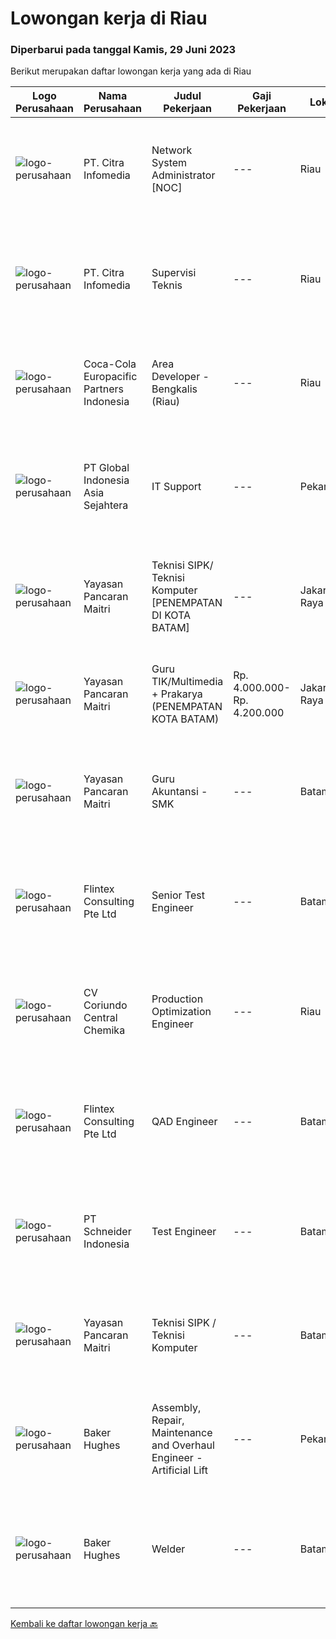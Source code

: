 
  # Lowongan kerja di Riau

  ### Diperbarui pada tanggal Kamis, 29 Juni 2023

  Berikut merupakan daftar lowongan kerja yang ada di Riau

  |Logo Perusahaan | Nama Perusahaan | Judul Pekerjaan | Gaji Pekerjaan | Lokasi | Deskripsi | Tanggal diunggah | Pranala |
  | -------------- | --------------- | --------------- | --------- | --------- | -------------- | ------- | ----------- |
  |![logo-perusahaan](https://image-service-cdn.seek.com.au/67243386a7c5ed9222b5f08f04b8c2cdd2a2a536/ee4dce1061f3f616224767ad58cb2fc751b8d2dc)|PT. Citra Infomedia|Network System Administrator [NOC]|---|Riau|PT. Citra Infomedia Perusahaan Penyedia Jasa Internet (ISP) membutuhkan Staf Network System Administrator [NOC] yang kompeten di bidangnya.Tanggung...|Minggu, 25 Juni 2023|https://www.jobstreet.co.id/id/job/network-system-administrator-%5Bnoc%5D-4375179?token=0~20db323c-0276-44c0-a1e3-d63d3b1eca8a&sectionRank=1&jobId=jobstreet-id-job-4375179|
|![logo-perusahaan](https://image-service-cdn.seek.com.au/e4c90a9b8f4da3b4ec5c31d33cf500a421ad6c3e/ee4dce1061f3f616224767ad58cb2fc751b8d2dc)|PT. Citra Infomedia|Supervisi Teknis|---|Riau|Tanggung Jawab Pekerjaan : Mengawasi dan memonitor jaringan. Menyusun agenda teknis. Mengawasi aktivitas personil teknis. Melakukan koordinasi hasil...|Minggu, 25 Juni 2023|https://www.jobstreet.co.id/id/job/supervisi-teknis-4375221?token=0~20db323c-0276-44c0-a1e3-d63d3b1eca8a&sectionRank=2&jobId=jobstreet-id-job-4375221|
|![logo-perusahaan](https://image-service-cdn.seek.com.au/8bfa089bad99a9aeb06a39058ba1180cf156863a/ee4dce1061f3f616224767ad58cb2fc751b8d2dc)|Coca-Cola Europacific Partners Indonesia|Area Developer - Bengkalis (Riau)|---|Riau|Job Purpose: Execute activities in outlet - Wholesaler to drive profitable sales growth under General Trade (GT) channel within area of...|Selasa, 20 Juni 2023|https://www.jobstreet.co.id/id/job/area-developer-bengkalis-riau-4378964?token=0~20db323c-0276-44c0-a1e3-d63d3b1eca8a&sectionRank=3&jobId=jobstreet-id-job-4378964|
|![logo-perusahaan](https://image-service-cdn.seek.com.au/31a5ed8651ade3bb9a2b2761e3dc59dda1e4c90d/ee4dce1061f3f616224767ad58cb2fc751b8d2dc)|PT Global Indonesia Asia Sejahtera|IT Support|---|Pekanbaru|Tugas Pekerjaan: Memahami Konfigurasi Router Mikrotik (Diutamakan) Melakukan maintenance server Melakukan komunikasi dengan pihak eksternal (Isp,...|Rabu, 14 Juni 2023|https://www.jobstreet.co.id/id/job/it-support-4371343?token=0~20db323c-0276-44c0-a1e3-d63d3b1eca8a&sectionRank=4&jobId=jobstreet-id-job-4371343|
|![logo-perusahaan](https://image-service-cdn.seek.com.au/8b564d893394269223b3fa8f4d4d00e062ab3e69/ee4dce1061f3f616224767ad58cb2fc751b8d2dc)|Yayasan Pancaran Maitri|Teknisi SIPK/ Teknisi Komputer [PENEMPATAN DI KOTA BATAM]|---|Jakarta Raya|Mengerti dasar - dasar Programming Kemauan belajar yang tinggi  Kreatif, bertanggung jawab dan bekerja keras Bisa bekerja sendiri maupun kelompok...|Selasa, 06 Juni 2023|https://www.jobstreet.co.id/id/job/teknisi-sipk-teknisi-komputer-%5Bpenempatan-di-kota-batam%5D-4360563?token=0~20db323c-0276-44c0-a1e3-d63d3b1eca8a&sectionRank=5&jobId=jobstreet-id-job-4360563|
|![logo-perusahaan](https://image-service-cdn.seek.com.au/8b564d893394269223b3fa8f4d4d00e062ab3e69/ee4dce1061f3f616224767ad58cb2fc751b8d2dc)|Yayasan Pancaran Maitri|Guru TIK/Multimedia + Prakarya (PENEMPATAN KOTA BATAM)|Rp. 4.000.000-Rp. 4.200.000|Jakarta Raya|Kualifikasi Umum-Lulusan S1 Pendidikan Ilmu Komputer/Teknik Informatika/ Sistem Informasi/ DKV/ Seni Fotografi-Diutamakan memiliki pengalaman...|Jumat, 02 Juni 2023|https://www.jobstreet.co.id/id/job/guru-tik-multimedia-prakarya-penempatan-kota-batam-4357261?token=0~20db323c-0276-44c0-a1e3-d63d3b1eca8a&sectionRank=6&jobId=jobstreet-id-job-4357261|
|![logo-perusahaan](https://image-service-cdn.seek.com.au/c67f5727e1fb5d038635ff960e6a3753b82c6961/ee4dce1061f3f616224767ad58cb2fc751b8d2dc)|Yayasan Pancaran Maitri|Guru Akuntansi - SMK|---|Batam|- Mengerti dasar - dasar Programming - Kemauan belajar yang tinggi - Kreatif, bertanggung jawab dan bekerja keras - Bisa bekerja sendiri maupun...|Selasa, 20 Juni 2023|https://www.jobstreet.co.id/id/job/guru-akuntansi-smk-1036219587?token=0~20db323c-0276-44c0-a1e3-d63d3b1eca8a&sectionRank=7&jobId=jobstreet-id-job-1036219587|
|![logo-perusahaan](https://i.ibb.co/sqvTCh9/112815900-stock-vector-no-image-available-icon-flat-vector.webp)|Flintex Consulting Pte Ltd|Senior Test Engineer|---|Batam|POSITION SUMMARY:    Responsible for working in a group environment in coordination with engineering and manufacturing teams to support new products...|Senin, 19 Juni 2023|https://www.jobstreet.co.id/id/job/senior-test-engineer-1036207571?token=0~20db323c-0276-44c0-a1e3-d63d3b1eca8a&sectionRank=8&jobId=jobstreet-id-job-1036207571|
|![logo-perusahaan](https://image-service-cdn.seek.com.au/0670556e367067eded48095af544e88d27244028/ee4dce1061f3f616224767ad58cb2fc751b8d2dc)|CV Coriundo Central Chemika|Production Optimization Engineer|---|Riau|OverviewWeatherford is a leading global energy services company. Our world-class experts partner with customers to optimize their resources and...|Senin, 19 Juni 2023|https://www.jobstreet.co.id/id/job/production-optimization-engineer-1036207220?token=0~20db323c-0276-44c0-a1e3-d63d3b1eca8a&sectionRank=9&jobId=jobstreet-id-job-1036207220|
|![logo-perusahaan](https://i.ibb.co/sqvTCh9/112815900-stock-vector-no-image-available-icon-flat-vector.webp)|Flintex Consulting Pte Ltd|QAD Engineer|---|Batam|POSITION SUMMARY:    Key role in the development, implementation, and maintenance of our QAD software systems. Your primary responsibility will be to...|Senin, 19 Juni 2023|https://www.jobstreet.co.id/id/job/qad-engineer-1036207770?token=0~20db323c-0276-44c0-a1e3-d63d3b1eca8a&sectionRank=10&jobId=jobstreet-id-job-1036207770|
|![logo-perusahaan](https://image-service-cdn.seek.com.au/630e6f36eddf12aa2a9f090c449e02964b55a0a1/ee4dce1061f3f616224767ad58cb2fc751b8d2dc)|PT Schneider Indonesia|Test Engineer|---|Batam|Test Engineer-008I15*Main role of this position   To be responsible in Industrialization test &amp; control equipment for front-end and back-end...|Minggu, 18 Juni 2023|https://www.jobstreet.co.id/id/job/test-engineer-1036195458?token=0~20db323c-0276-44c0-a1e3-d63d3b1eca8a&sectionRank=11&jobId=jobstreet-id-job-1036195458|
|![logo-perusahaan](https://image-service-cdn.seek.com.au/c67f5727e1fb5d038635ff960e6a3753b82c6961/ee4dce1061f3f616224767ad58cb2fc751b8d2dc)|Yayasan Pancaran Maitri|Teknisi SIPK / Teknisi Komputer|---|Batam|- Mengerti dasar - dasar Programming - Kemauan belajar yang tinggi - Kreatif, bertanggung jawab dan bekerja keras - Bisa bekerja sendiri maupun...|Jumat, 16 Juni 2023|https://www.jobstreet.co.id/id/job/teknisi-sipk-teknisi-komputer-1036182454?token=0~20db323c-0276-44c0-a1e3-d63d3b1eca8a&sectionRank=12&jobId=jobstreet-id-job-1036182454|
|![logo-perusahaan](https://image-service-cdn.seek.com.au/da7f4740af3a0aa1feb3cd0590cabacf1584735e/ee4dce1061f3f616224767ad58cb2fc751b8d2dc)|Baker Hughes|Assembly, Repair, Maintenance and Overhaul Engineer - Artificial Lift|---|Pekanbaru|Assembly, Repair Maintenance and Overhaul EngineerWould you like the opportunity to work for an Oilfield Services Company?Do you like working in...|Kamis, 15 Juni 2023|https://www.jobstreet.co.id/id/job/assembly-repair-maintenance-and-overhaul-engineer-artificial-lift-1036177312?token=0~20db323c-0276-44c0-a1e3-d63d3b1eca8a&sectionRank=13&jobId=jobstreet-id-job-1036177312|
|![logo-perusahaan](https://image-service-cdn.seek.com.au/f265e6d35d90e3a2d84b670c7c68b9a179cb4668/ee4dce1061f3f616224767ad58cb2fc751b8d2dc)|Baker Hughes|Welder|---|Batam|Welder Would you like to work with oilfield equipment?Do you love being part of a successful manufacturing team? Join our cutting-edge Manufacturing...|Senin, 12 Juni 2023|https://www.jobstreet.co.id/id/job/welder-1036122700?token=0~20db323c-0276-44c0-a1e3-d63d3b1eca8a&sectionRank=14&jobId=jobstreet-id-job-1036122700|


  [Kembali ke daftar lowongan kerja 🔙](../README.md#daftar-lowongan-kerja)
  